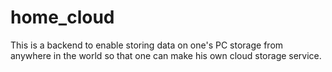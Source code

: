 # home_cloud
This is a backend to enable storing data on one's PC storage from anywhere in the world so that one can make his own cloud storage service.
